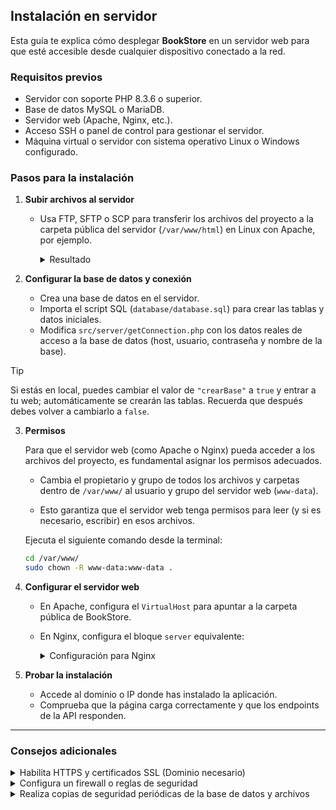 ## Instalación en servidor

Esta guía te explica cómo desplegar **BookStore** en un servidor web para que esté accesible desde cualquier dispositivo conectado a la red.

### Requisitos previos

- Servidor con soporte PHP 8.3.6 o superior.
- Base de datos MySQL o MariaDB.
- Servidor web (Apache, Nginx, etc.).
- Acceso SSH o panel de control para gestionar el servidor.
- Máquina virtual o servidor con sistema operativo Linux o Windows configurado.

### Pasos para la instalación

1. **Subir archivos al servidor**

   - Usa FTP, SFTP o SCP para transferir los archivos del proyecto a la carpeta pública del servidor (`/var/www/html`) en Linux con Apache, por ejemplo.

     <details>
       <summary>Resultado</summary>

       ```plaintext
       ├── html
       │   ├── public
       │   │   ├── assets
       │   │   └── interface
       │   └── src
       │       ├── assets
       │       │   └── images
       │       │       ├── author_photos
       │       │       └── covers
       │       ├── database
       │       ├── pages
       │       ├── scripts
       │       ├── server
       │       └── styles
       ```
     </details>

2. **Configurar la base de datos y conexión**

   - Crea una base de datos en el servidor.
   - Importa el script SQL (`database/database.sql`) para crear las tablas y datos iniciales.
   - Modifica `src/server/getConnection.php` con los datos reales de acceso a la base de datos (host, usuario, contraseña y nombre de la base).

> [!TIP]
> Si estás en local, puedes cambiar el valor de `"crearBase"` a `true` y entrar a tu web; automáticamente se crearán las tablas. Recuerda que después debes volver a cambiarlo a `false`.

3. **Permisos**

   Para que el servidor web (como Apache o Nginx) pueda acceder a los archivos del proyecto, es fundamental asignar los permisos adecuados.

   - Cambia el propietario y grupo de todos los archivos y carpetas dentro de `/var/www/` al usuario y grupo del servidor web (`www-data`).

   - Esto garantiza que el servidor web tenga permisos para leer (y si es necesario, escribir) en esos archivos.

   Ejecuta el siguiente comando desde la terminal:

   ```bash
   cd /var/www/
   sudo chown -R www-data:www-data .
4. **Configurar el servidor web**

   - En Apache, configura el `VirtualHost` para apuntar a la carpeta pública de BookStore.
   - En Nginx, configura el bloque `server` equivalente:

     <details>
       <summary>Configuración para Nginx</summary>

       ```nginx
       server {
           listen 80;
           server_name URL/IP;

           root /var/www/html/src;
           index index.php index.html index.htm;

           location / {
               try_files $uri $uri/ /index.php?$query_string;
           }

           location ~ \.php$ {
               include snippets/fastcgi-php.conf;
               fastcgi_pass unix:/var/run/php/php8.3-fpm.sock;
           }
       }
       ```
     </details>

5. **Probar la instalación**

   - Accede al dominio o IP donde has instalado la aplicación.
   - Comprueba que la página carga correctamente y que los endpoints de la API responden.

---

### Consejos adicionales

<details>
  <summary>Habilita HTTPS y certificados SSL (Dominio necesario)</summary>

Para entornos de producción, es fundamental proteger la comunicación entre cliente y servidor usando HTTPS.

- Usa [Let's Encrypt](https://letsencrypt.org/) para obtener certificados SSL gratuitos.
- En **Apache**, una vez instalados los certificados, activa SSL con:

  ```bash
  sudo apt update
  sudo a2enmod ssl
  sudo a2ensite default-ssl
  sudo systemctl reload apache2
  ```

- En **Nginx**, sigue estos pasos para instalar y configurar el certificado SSL con Certbot:

  ```bash
  sudo apt update
  sudo apt install certbot python3-certbot-nginx
  ```
  
- Ejecuta el siguiente comando de CertBot para obtener y configurar automáticamente el certificado SSL
  ```bash
  sudo certbot --nginx -d tu-dominio.com -d www.tu-dominio.com
  ```
  
</details>

<details>
    <summary>Configura un firewall o reglas de seguridad</summary>

Proteger tu servidor es esencial para evitar accesos no autorizados y mantener la integridad del sistema.

- **Limita los puertos abiertos** solo a los necesarios:
  - `22` → SSH
  - `80` → HTTP
  - `443` → HTTPS

- En sistemas basados en **Ubuntu/Debian**, puedes usar `ufw`:

    ```bash
    sudo ufw allow ssh
    sudo ufw allow http
    sudo ufw allow https
    sudo ufw enable
    ```
</details>

<details>
  <summary>Realiza copias de seguridad periódicas de la base de datos y archivos</summary>

Mantener backups actualizados es fundamental para evitar pérdida de datos ante errores, ataques o fallos del sistema.

#### Base de datos (MySQL/MariaDB)

Puedes usar `mysqldump` para exportar toda la base de datos a un archivo `.sql`:

```bash
mysqldump -u usuario -p base_de_datos > copia.sql
```